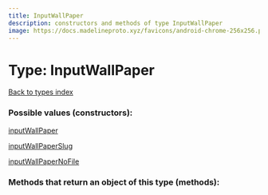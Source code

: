 ```yaml
---
title: InputWallPaper
description: constructors and methods of type InputWallPaper
image: https://docs.madelineproto.xyz/favicons/android-chrome-256x256.png
---
```

# Type: InputWallPaper  
[Back to types index](index.md)



### Possible values (constructors):

[inputWallPaper](../constructors/inputWallPaper.md)  

[inputWallPaperSlug](../constructors/inputWallPaperSlug.md)  

[inputWallPaperNoFile](../constructors/inputWallPaperNoFile.md)  



### Methods that return an object of this type (methods):



